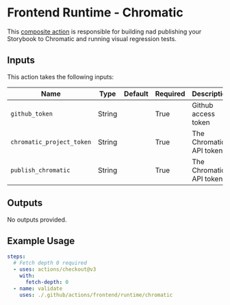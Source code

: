 # Frontend Runtime - Chromatic

This [composite action](./action.yml) is responsible for building nad publishing your Storybook to Chromatic and running visual regression tests.

## Inputs

This action takes the following inputs:

| Name                        | Type    | Default                      | Required  | Description                                               |
| --------------------------- | ------- | ---------------------------- | --------- | --------------------------------------------------------- |
| `github_token`              | String  |                              | True      | Github access token
| `chromatic_project_token`   | String  |                              | True      | The Chromatic API token
| `publish_chromatic`   | String  |                              | True      | The Chromatic API token
                                                                           
## Outputs

No outputs provided.                                              

## Example Usage

```yaml
steps:
  # Fetch depth 0 required
  - uses: actions/checkout@v3
    with:
      fetch-depth: 0
  - name: validate
    uses: ./.github/actions/frontend/runtime/chromatic
```

